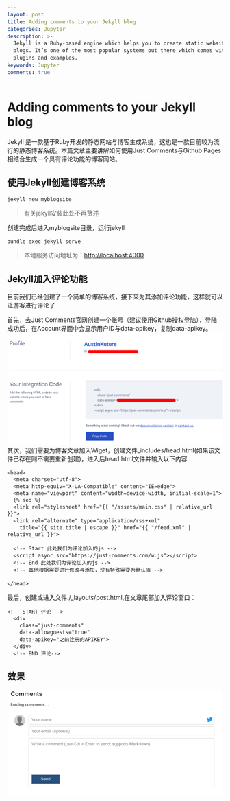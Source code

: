 ```yaml
---
layout: post
title: Adding comments to your Jekyll blog
categories: Jupyter
description: >-
  Jekyll is a Ruby-based engine which helps you to create static websites and
  blogs. It’s one of the most popular systems out there which comes with tons of
  plugins and examples.
keywords: Jupyter
comments: true
---
```


# Adding comments to your Jekyll blog
Jekyll 是一款基于Ruby开发的静态网站与博客生成系统，这也是一款目前较为流行的静态博客系统。本篇文章主要讲解如何使用Just Comments与Github Pages相结合生成一个具有评论功能的博客网站。

## 使用Jekyll创建博客系统

```
jekyll new myblogsite
```

> 有关jekyll安装此处不再赘述

创建完成后进入myblogsite目录，运行jekyll

```
bundle exec jekyll serve
```

> 本地服务访问地址为：[http://localhost:4000](http://localhost:4000)

## Jekyll加入评论功能

目前我们已经创建了一个简单的博客系统，接下来为其添加评论功能，这样就可以让游客进行评论了

首先，去Just Comments官网创建一个账号（建议使用Github授权登陆），登陆成功后，在Account界面中会显示用户ID与data-apikey，复制data-apikey。  
![jekyll00](/images/posts/Jekyll/jekyll_00.png)其次，我们需要为博客文章加入Wiget，创建文件\_includes/head.html\(如果该文件已存在则不需要重新创建\)，进入后head.html文件并输入以下内容

```
<head>
  <meta charset="utf-8">
  <meta http-equiv="X-UA-Compatible" content="IE=edge">
  <meta name="viewport" content="width=device-width, initial-scale=1">
  {% seo %}
  <link rel="stylesheet" href="{{ "/assets/main.css" | relative_url }}">
  <link rel="alternate" type="application/rss+xml"
    title="{{ site.title | escape }}" href="{{ "/feed.xml" | relative_url }}">
  
  <!-- Start 此处我们为评论加入的js -->
  <script async src="https://just-comments.com/w.js"></script>
  <!-- End 此处我们为评论加入的js -->
  <!-- 其他根据需要进行修改与添加，没有特殊需要为默认值 -->
  
</head>
```

最后，创建或进入文件./_layouts/post.html,在文章尾部加入评论窗口：
```
<!-- START 评论 -->
  <div
    class="just-comments"
    data-allowguests="true"
    data-apikey="之前注册的APIKEY">
  </div>
  <!-- END 评论-->
```

## 效果

![jekyll01](/images/posts/Jekyll/jekyll_01.png)
































